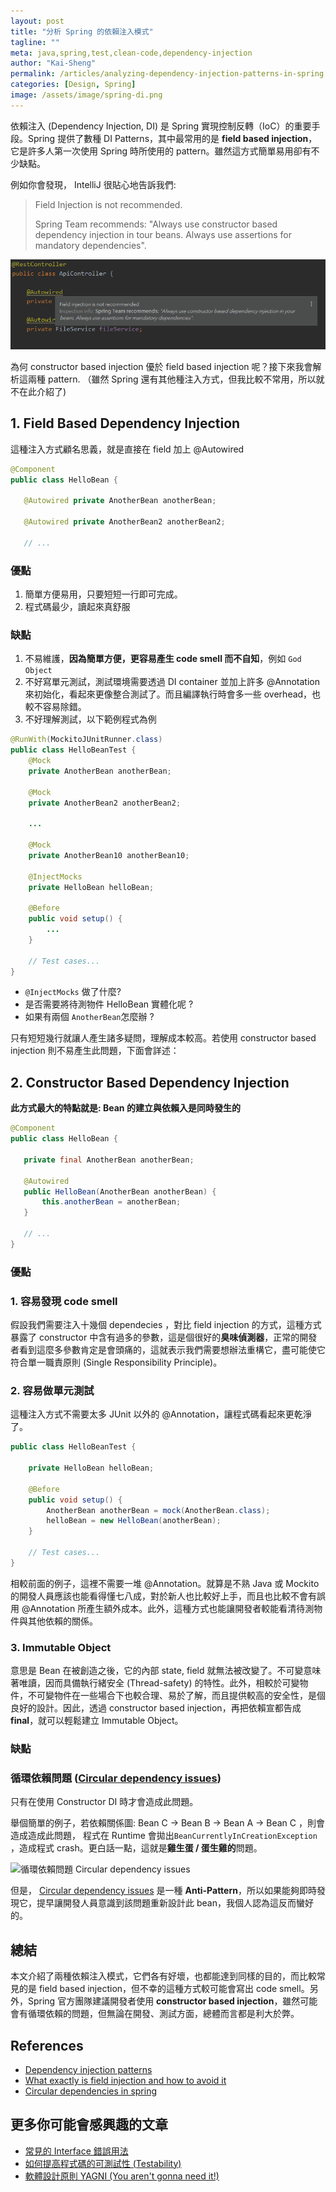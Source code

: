 ```yaml
---
layout: post
title: "分析 Spring 的依賴注入模式"
tagline: ""
meta: java,spring,test,clean-code,dependency-injection
author: "Kai-Sheng"
permalink: /articles/analyzing-dependency-injection-patterns-in-spring
categories: [Design, Spring]
image: /assets/image/spring-di.png
---
```


依賴注入 (Dependency Injection, DI) 是 Spring 實現控制反轉（IoC）的重要手段。Spring 提供了數種 DI Patterns，其中最常用的是 **field based injection**，它是許多人第一次使用 Spring 時所使用的 pattern。雖然這方式簡單易用卻有不少缺點。
 

例如你會發現， IntelliJ 很貼心地告訴我們:

> 
> Field Injection is not recommended.
> 
> Spring Team recommends: "Always use constructor based dependency injection in tour beans. Always use assertions for mandatory dependencies".
> 

![Field Injection is not recommended](/assets/image/spring-di.png?style=center)

為何 constructor based injection 優於 field based injection 呢？接下來我會解析這兩種 pattern. （雖然 Spring 還有其他種注入方式，但我比較不常用，所以就不在此介紹了)

## **1. Field Based Dependency Injection**

這種注入方式顧名思義，就是直接在 field 加上 @Autowired

```java
@Component
public class HelloBean {
  
   @Autowired private AnotherBean anotherBean;
  
   @Autowired private AnotherBean2 anotherBean2;
  
   // ...
```

### **優點**
1. 簡單方便易用，只要短短一行即可完成。
2. 程式碼最少，讀起來真舒服

### **缺點**
1. 不易維護，**因為簡單方便，更容易產生 code smell 而不自知**，例如 `God Object`
2. 不好寫單元測試，測試環境需要透過 DI container 並加上許多 @Annotation 來初始化，看起來更像整合測試了。而且編譯執行時會多一些 overhead，也較不容易除錯。
3. 不好理解測試，以下範例程式為例

```java
@RunWith(MockitoJUnitRunner.class)
public class HelloBeanTest {
    @Mock
    private AnotherBean anotherBean;
    
    @Mock
    private AnotherBean2 anotherBean2;
    
    ...
    
    @Mock
    private AnotherBean10 anotherBean10;
    
    @InjectMocks
    private HelloBean helloBean;
    
    @Before
    public void setup() {
        ...
    }
    
    // Test cases...
}
```

* `@InjectMocks` 做了什麼?
* 是否需要將待測物件 HelloBean 實體化呢 ?
* 如果有兩個 `AnotherBean`怎麼辦 ?

只有短短幾行就讓人產生諸多疑問，理解成本較高。若使用 constructor based injection 則不易產生此問題，下面會詳述：

## **2. Constructor Based Dependency Injection**

**此方式最大的特點就是: Bean 的建立與依賴入是同時發生的**

```java
@Component
public class HelloBean {
 
   private final AnotherBean anotherBean;
   
   @Autowired
   public HelloBean(AnotherBean anotherBean) {
       this.anotherBean = anotherBean;
   }
   
   // ...
}
```

### **優點**
### **1. 容易發現 code smell**

假設我們需要注入十幾個 dependecies ，對比 field injection 的方式，這種方式暴露了 constructor 中含有過多的參數，這是個很好的**臭味偵測器**，正常的開發者看到這麼多參數肯定是會頭痛的，這就表示我們需要想辦法重構它，盡可能使它符合單一職責原則 (Single Responsibility Principle)。

### **2. 容易做單元測試**

這種注入方式不需要太多 JUnit 以外的 @Annotation，讓程式碼看起來更乾淨了。

```java
public class HelloBeanTest {
    
    private HelloBean helloBean;
    
    @Before
    public void setup() {
        AnotherBean anotherBean = mock(AnotherBean.class);
        helloBean = new HelloBean(anotherBean);
    }
  
    // Test cases...
}
```

相較前面的例子，這裡不需要一堆 @Annotation。就算是不熟 Java 或 Mockito 的開發人員應該也能看得懂七八成，對於新人也比較好上手，而且也比較不會有誤用 @Annotation 所產生額外成本。此外，這種方式也能讓開發者較能看清待測物件與其他依賴的關係。

### **3. Immutable Object**

意思是 Bean 在被創造之後，它的內部 state, field 就無法被改變了。不可變意味著唯讀，因而具備執行緒安全 (Thread-safety) 的特性。此外，相較於可變物件，不可變物件在一些場合下也較合理、易於了解，而且提供較高的安全性，是個良好的設計。因此，透過 constructor based injection，再把依賴宣都告成 **final**，就可以輕鬆建立 Immutable Object。

### **缺點**

### **循環依賴問題 ([Circular dependency issues](https://en.wikipedia.org/wiki/Circular_dependency))**

只有在使用 Constructor DI 時才會造成此問題。

舉個簡單的例子，若依賴關係圖: Bean C → Bean B → Bean A → Bean C ，則會造成造成此問題， 程式在 Runtime 會拋出`BeanCurrentlyInCreationException` ，造成程式 crash。更白話一點，這就是**雞生蛋 / 蛋生雞的**問題。

![循環依賴問題 Circular dependency issues ](https://miro.medium.com/max/1044/1*vClDWHcM4nKPUz9uWksl-Q.png?style=center)

但是， [Circular dependency issues](https://en.wikipedia.org/wiki/Circular_dependency) 是一種 **Anti-Pattern**，所以如果能夠即時發現它，提早讓開發人員意識到該問題重新設計此 bean，我個人認為這反而蠻好的。

## **總結**

本文介紹了兩種依賴注入模式，它們各有好壞，也都能達到同樣的目的，而比較常見的是 field based injection，但不幸的這種方式較可能會寫出 code smell。另外，Spring 官方團隊建議開發者使用 **constructor based injection**，雖然可能會有循環依賴的問題，但無論在開發、測試方面，總體而言都是利大於弊。

## **References**

- [Dependency injection patterns](https://kinbiko.com/java/dependency-injection-patterns/)  
- [What exactly is field injection and how to avoid it](https://stackoverflow.com/questions/39890849/what-exactly-is-field-injection-and-how-to-avoid-it/39891473)  
- [Circular dependencies in spring](https://www.baeldung.com/circular-dependencies-in-spring)

## **更多你可能會感興趣的文章**
- [常見的 Interface 錯誤用法](/articles/anti-pattern-of-java-interface-impl-style)
- [如何提高程式碼的可測試性 (Testability)](/articles/testability)
- [軟體設計原則 YAGNI (You aren't gonna need it!)](/articles/yagni-principle)